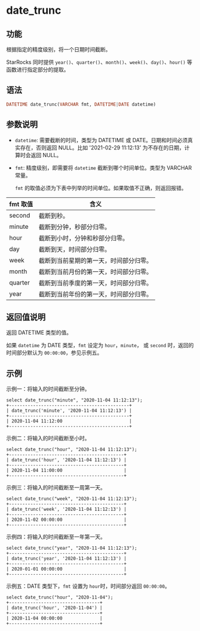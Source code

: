 # date_trunc

## 功能

根据指定的精度级别，将一个日期时间截断。

StarRocks 同时提供 `year()`、`quarter()`、`month()`、`week()`、`day()`、`hour()` 等函数进行指定部分的提取。

## 语法

```Haskell
DATETIME date_trunc(VARCHAR fmt, DATETIME|DATE datetime)
```

## 参数说明

- `datetime`: 需要截断的时间，类型为 DATETIME 或 DATE。日期和时间必须真实存在，否则返回 NULL。比如 '2021-02-29 11:12:13' 为不存在的日期，计算时会返回 NULL。

- `fmt`: 精度级别，即需要将 `datetime` 截断到哪个时间单位。类型为 VARCHAR 常量。
  
  `fmt` 的取值必须为下表中列举的时间单位。如果取值不正确，则返回报错。

| fmt 取值 | 含义                                   |
| -------- | -------------------------------------- |
| second   | 截断到秒。                             |
| minute   | 截断到分钟，秒部分归零。               |
| hour     | 截断到小时，分钟和秒部分归零。         |
| day      | 截断到天，时间部分归零。               |
| week     | 截断到当前星期的第一天，时间部分归零。 |
| month    | 截断到当前月份的第一天，时间部分归零。 |
| quarter  | 截断到当前季度的第一天，时间部分归零。 |
| year     | 截断到当前年份的第一天，时间部分归零。 |

## 返回值说明

返回 DATETIME 类型的值。

如果 `datetime` 为 DATE 类型，`fmt` 设定为 `hour`，`minute`， 或 `second` 时，返回的时间部分默认为 `00:00:00`，参见示例五。

## 示例

示例一：将输入的时间截断至分钟。

```Plain
select date_trunc("minute", "2020-11-04 11:12:13");
+---------------------------------------------+
| date_trunc('minute', '2020-11-04 11:12:13') |
+---------------------------------------------+
| 2020-11-04 11:12:00                         |
+---------------------------------------------+
```

示例二：将输入的时间截断至小时。

```Plain
select date_trunc("hour", "2020-11-04 11:12:13");
+-------------------------------------------+
| date_trunc('hour', '2020-11-04 11:12:13') |
+-------------------------------------------+
| 2020-11-04 11:00:00                       |
+-------------------------------------------+
```

示例三：将输入的时间截断至一周第一天。

```Plain
select date_trunc("week", "2020-11-04 11:12:13");
+-------------------------------------------+
| date_trunc('week', '2020-11-04 11:12:13') |
+-------------------------------------------+
| 2020-11-02 00:00:00                       |
+-------------------------------------------+
```

示例四：将输入的时间截断至一年第一天。

```plain
select date_trunc("year", "2020-11-04 11:12:13");
+-------------------------------------------+
| date_trunc('year', '2020-11-04 11:12:13') |
+-------------------------------------------+
| 2020-01-01 00:00:00                       |
+-------------------------------------------+
```

示例五：DATE 类型下，`fmt` 设置为 `hour`时，时间部分返回 `00:00:00`。

```plain
select date_trunc("hour", "2020-11-04");
+----------------------------------+
| date_trunc('hour', '2020-11-04') |
+----------------------------------+
| 2020-11-04 00:00:00              |
+----------------------------------+
```

